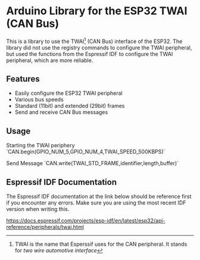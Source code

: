 # Arduino Library for the ESP32 TWAI (CAN Bus)

This is a library to use the TWAI[^1] (CAN Bus) interface of the ESP32. 
The library did not use the registry commands to configure the TWAI peripheral, but used the functions from the Espressif IDF to configure the TWAI peripheral, which are more reliable. 

## Features
* Easily configure the ESP32 TWAI peripheral
* Various bus speeds
* Standard (11bit) and extended (29bit) frames
* Send and receive CAN Bus messages

## Usage
Starting the TWAI periphery
´CAN.begin(GPIO_NUM_5,GPIO_NUM_4,TWAI_SPEED_500KBPS)´

Send Message
´CAN.write(TWAI_STD_FRAME,identifier,length,buffer)´

## Espressif IDF Documentation
The Espressif IDF documentation at the link below should be reference first if you encounter any errors. Make sure you are using the most recent IDF version when writing this. 

https://docs.espressif.com/projects/esp-idf/en/latest/esp32/api-reference/peripherals/twai.html


[^1]: TWAI is the name that Esperssif uses for the CAN peripheral. It stands for *two wire automotive interface*